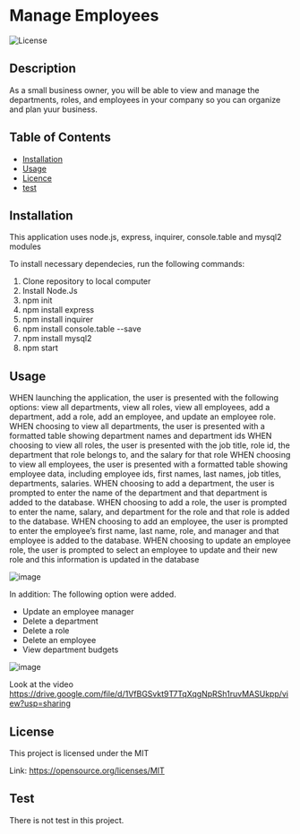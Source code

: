 # Manage Employees

![License](https://img.shields.io/badge/license-MIT-Blue.svg)
              

  ## Description
  As a small business owner, you will be able to view and manage the departments, roles, and employees in your company so you can organize and plan yuur business.
  
  ## Table of Contents

  * [Installation](#installation)
  * [Usage](#usage)
  * [Licence](#license)
  * [test](#test)
 
  
  ## Installation
  This application uses node.js, express, inquirer, console.table and mysql2 modules
  
  To install necessary dependecies, run the following commands: 
  1. Clone repository to local computer
  2. Install Node.Js
  3. npm init
  4. npm install express
  5. npm install inquirer
  6. npm install console.table --save
  7. npm install mysql2
  8. npm start 
  
  ## Usage
  
  WHEN launching the application, the user is presented with the following options: view all departments, view all roles, view all employees, add a department, add a role, add   an employee, and update an employee role.
  WHEN choosing to view all departments, the user is presented with a formatted table showing department names and department ids
  WHEN choosing to view all roles, the user is presented with the job title, role id, the department that role belongs to, and the salary for that role
  WHEN choosing to view all employees, the user is presented with a formatted table showing employee data, including employee ids, first names, last names, job titles,           departments, salaries.
  WHEN choosing to add a department, the user is prompted to enter the name of the department and that department is added to the database.
  WHEN choosing to add a role, the user is prompted to enter the name, salary, and department for the role and that role is added to the database.
  WHEN choosing to add an employee, the user is prompted to enter the employee’s first name, last name, role, and manager and that employee is added to the database.
  WHEN choosing to update an employee role, the user is prompted to select an employee to update and their new role and this information is updated in the database 

  ![image](https://user-images.githubusercontent.com/88918693/140844917-5b39f089-1c32-4e11-8265-037a0faae687.png)

  In addition: The following option were added.
  - Update an employee manager
  - Delete a department
  - Delete a role
  - Delete an employee
  - View department budgets
  
  
  ![image](https://user-images.githubusercontent.com/88918693/140845054-8daf524d-13cb-48d9-b72c-e292d6a6c0c3.png)

  Look at the video 
  https://drive.google.com/file/d/1VfBGSvkt9T7TqXqgNpRSh1ruvMASUkpp/view?usp=sharing
 

  ## License
  
  This project is licensed under the MIT
  
  Link: https://opensource.org/licenses/MIT
            
   
  ## Test
  There is not test in this project.
